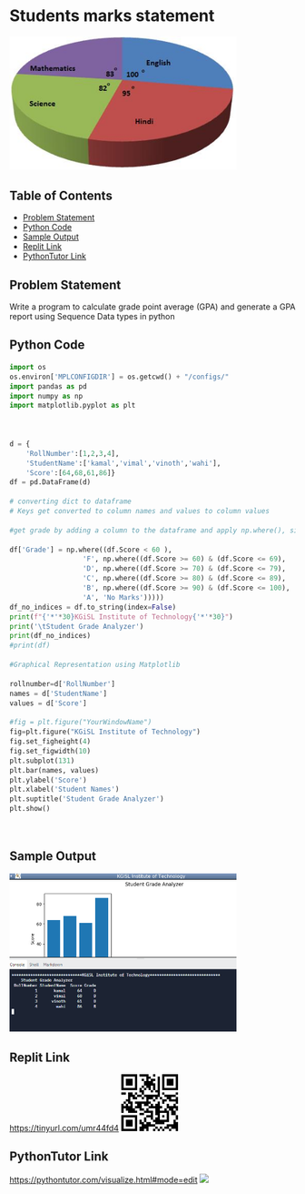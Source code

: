 # Students marks statement

<img src="./img/student_mark_img.png" style="width:400px;" class="center"/>

## Table of Contents

- [Problem Statement](#problem-statement)
- [Python Code](#python-code)
- [Sample Output](#Sample-Output)
- [Replit Link](#replit-link)
- [PythonTutor Link](#pythontutor-link)


## Problem Statement

<div align="justify"> <p> Write a program to calculate grade point average (GPA) and generate a GPA report using Sequence Data types in python  </div></p>




## Python Code

```python
import os
os.environ['MPLCONFIGDIR'] = os.getcwd() + "/configs/"
import pandas as pd
import numpy as np
import matplotlib.pyplot as plt



d = {
    'RollNumber':[1,2,3,4],                                
    'StudentName':['kamal','vimal','vinoth','wahi'],    
    'Score':[64,68,61,86]}
df = pd.DataFrame(d)   

# converting dict to dataframe
# Keys get converted to column names and values to column values

#get grade by adding a column to the dataframe and apply np.where(), similar to a nested if

df['Grade'] = np.where((df.Score < 60 ), 
                  'F', np.where((df.Score >= 60) & (df.Score <= 69), 
                  'D', np.where((df.Score >= 70) & (df.Score <= 79), 
                  'C', np.where((df.Score >= 80) & (df.Score <= 89), 
                  'B', np.where((df.Score >= 90) & (df.Score <= 100), 
                  'A', 'No Marks')))))
df_no_indices = df.to_string(index=False)
print(f"{'*'*30}KGiSL Institute of Technology{'*'*30}")
print('\tStudent Grade Analyzer')
print(df_no_indices)
#print(df)

#Graphical Representation using Matplotlib

rollnumber=d['RollNumber']
names = d['StudentName']
values = d['Score']

#fig = plt.figure("YourWindowName")
fig=plt.figure("KGiSL Institute of Technology")
fig.set_figheight(4)
fig.set_figwidth(10)
plt.subplot(131)
plt.bar(names, values)
plt.ylabel('Score')
plt.xlabel('Student Names')
plt.suptitle('Student Grade Analyzer')
plt.show()

    
```

## Sample Output
<img src="./img/student_op.PNG" style="width:400px;"/>

## Replit Link
https://tinyurl.com/umr44fd4
<img src="./img/student.png" style="width:100px;"/>

## PythonTutor Link

https://pythontutor.com/visualize.html#mode=edit
<img src="./img/python_student.png" style="width:100px;"/>
